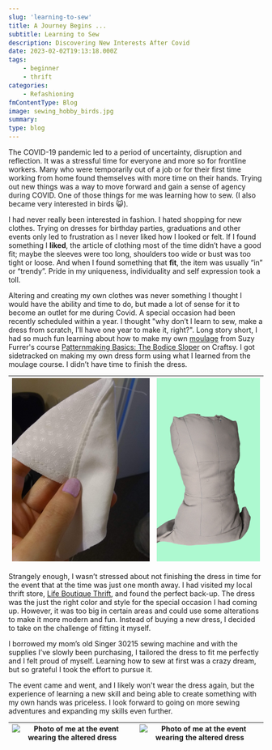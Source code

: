 ```yaml
---
slug: 'learning-to-sew'
title: A Journey Begins ...
subtitle: Learning to Sew
description: Discovering New Interests After Covid
date: 2023-02-02T19:13:18.000Z
tags:
    - beginner
    - thrift
categories:
    - Refashioning
fmContentType: Blog
image: sewing_hobby_birds.jpg
summary: 
type: blog
---
```



The COVID-19 pandemic led to a period of uncertainty, disruption and reflection. It was a stressful time for everyone and more so for frontline workers. Many who were temporarily out of a job or for their first time working from home found themselves with more time on their hands. Trying out new things was a way to move forward and gain a sense of agency during COVID. One of those things for me was learning how to sew. (I also became very interested in birds 😺). <!---more-->

<!---[example bird pattern fabric](/images/sewing_hobby_birds.jpg "*In pursuit of the perfect bird pattern fabric*")
|-|-| -->

I had never really been interested in fashion. I hated shopping for new clothes. Trying on dresses for birthday parties, graduations and other events only led to frustration as I never liked how I looked or felt. If I found something I **liked**, the article of clothing most of the time didn’t have a good fit; maybe the sleeves were too long, shoulders too wide or bust was too tight or loose. And when I found something that **fit**, the item was usually “in” or “trendy”. Pride in my uniqueness, individuality and self expression took a toll.  

Altering and creating my own clothes was never something I thought I would have the ability and time to do, but made a lot of sense for it to become an outlet for me during Covid. A special occasion had been recently scheduled within a year. I thought "why don’t I learn to sew, make a dress from scratch, I’ll have one year to make it, right?". Long story short, I had so much fun learning about how to make my own [moulage](https://www.craftsy.com/post/moulage-sewing-techniques/) from Suzy Furrer's course [Patternmaking Basics: The Bodice Sloper](https://www.craftsy.com/class/patternmaking-basics-the-bodice-sloper/) on Craftsy. I got sidetracked on making my own dress form using what I learned from the moulage course. I didn’t have time to finish the dress.

|![First time understitching](first_time_understitching.jpg "First Time under-stitching for the dress I was making from scratch") | ![My dress form](dressform_mint.png "Here is my dress form!")|
|-|-|

Strangely enough, I wasn’t stressed about not finishing the dress in time for the event that at the time was just one month away. I had visited my local thrift store, [Life Boutique Thrift](https://www.instagram.com/lifevintageandthrift/), and found the perfect back-up. The dress was the just the right color and style for the special occasion I had coming up. However, it was too big in certain areas and could use some alterations to make it more modern and fun. Instead of buying a new dress, I decided to take on the challenge of fitting it myself.

I borrowed my mom’s old Singer 30215 sewing machine and with the supplies I’ve slowly been purchasing, I tailored the dress to fit me perfectly and I felt proud of myself. Learning how to sew at first was a crazy dream, but so grateful I took the effort to pursue it.

The event came and went, and I likely won't wear the dress again, but the experience of learning a new skill and being able to create something with my own hands was priceless. I look forward to going on more sewing adventures and expanding my skills even further.

|![Photo of me at the event wearing the altered dress](eventphoto2.jpg "Photo of the event with my partner wearing the dress I altered") | ![Photo of me at the event wearing the altered dress](eventphoto3.jpg "Photo of the event with my partner wearing the dress I altered")|
|-|-|
